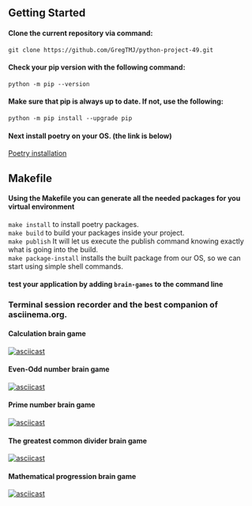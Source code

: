## Getting Started

#### Clone the current repository via command:
```git clone https://github.com/GregTMJ/python-project-49.git```

#### Check your pip version with the following command:
```python -m pip --version```

#### Make sure that pip is always up to date. If not, use the following:
```python -m pip install --upgrade pip```

#### Next install poetry on your OS. (the link is below)
[Poetry installation](https://python-poetry.org/docs/)


## Makefile

#### Using the Makefile you can generate all the needed packages for you virtual environment
```make install``` to install poetry packages. \
```make build``` to build your packages inside your project. \
```make publish``` It will let us execute the publish command knowing exactly what is going into the build. \
```make package-install``` installs the built package from our OS, so we can start using simple shell commands.

#### test your application by adding ```brain-games``` to the command line
###

### Terminal session recorder and the best companion of asciinema.org.
#### Calculation brain game
[![asciicast](https://asciinema.org/a/2JfsKSV5Pw9YAUkEduopfxfTi.svg)](https://asciinema.org/a/2JfsKSV5Pw9YAUkEduopfxfTi)

#### Even-Odd number brain game
[![asciicast](https://asciinema.org/a/lNMUrjZUAaFH9GQfLMrWAEW2M.svg)](https://asciinema.org/a/lNMUrjZUAaFH9GQfLMrWAEW2M)

#### Prime number brain game
[![asciicast](https://asciinema.org/a/ybU4xROPyLYwfRkoOXxkEIymy.svg)](https://asciinema.org/a/ybU4xROPyLYwfRkoOXxkEIymy)

#### The greatest common divider brain game 
[![asciicast](https://asciinema.org/a/rCI6D7mThAoq554WWFO7flvpQ.svg)](https://asciinema.org/a/rCI6D7mThAoq554WWFO7flvpQ)

#### Mathematical progression brain game
[![asciicast](https://asciinema.org/a/oMKBJk9UipgHwEAokKDbY5DT6.svg)](https://asciinema.org/a/oMKBJk9UipgHwEAokKDbY5DT6)